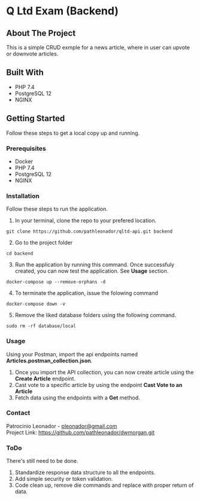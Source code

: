 # Q Ltd Exam (Backend)

## About The Project

This is a simple CRUD exmple for a news article, where in user can upvote or downvote articles.

## Built With

- PHP 7.4
- PostgreSQL 12
- NGINX

## Getting Started

Follow these steps to get a local copy up and running.

### Prerequisites

- Docker
- PHP 7.4
- PostgreSQL 12
- NGINX

### Installation

Follow these steps to run the application.

1. In your terminal, clone the repo to your prefered location.

```
git clone https://github.com/pathleonador/qltd-api.git backend
```

2. Go to the project folder

```
cd backend
```

3. Run the application by running this command. Once successfuly created, you can now test the application. See **Usage** section.

```
docker-compose up --remove-orphans -d
```

4. To terminate the application, issue the folowing command

```
docker-compose down -v
```

5. Remove the liked database folders using the following command.

```
sudo rm -rf database/local
```

### Usage

Using your Postman, import the api endpoints named **Articles.postman_collection.json**.

1. Once you import the API collection, you can now create article using the **Create Article** endpoint.
2. Cast vote to a specific article by using the endpoint **Cast Vote to an Article**
3. Fetch data using the endpoints with a **Get** method.

### Contact

Patrocinio Leonador - pleonador@gmail.com  
Project Link: https://github.com/pathleonador/dwmorgan.git

### ToDo

There's still need to be done.

1. Standardize response data structure to all the endpoints.
2. Add simple security or token validation.
3. Code clean up, remove die commands and replace with proper return of data.
